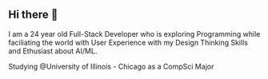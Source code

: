 ## Hi there 👋
I am a 24 year old Full-Stack Developer who is exploring Programming while faciliating the world with User Experience with my Design Thinking Skills and Ethusiast about AI/ML.  

Studying @University of Illinois - Chicago as a CompSci Major

<!--
**920Peter/920peter** is a ✨ _special_ ✨ repository because its `README.md` (this file) appears on your GitHub profile.

Here are some ideas to get you started:

- 🔭 I’m currently working on ...
- 🌱 I’m currently learning ...
- 👯 I’m looking to collaborate on ...
- 🤔 I’m looking for help with ...
- 💬 Ask me about ...
- 📫 How to reach me: ...
- 😄 Pronouns: ...
- ⚡ Fun fact: ...
-->

